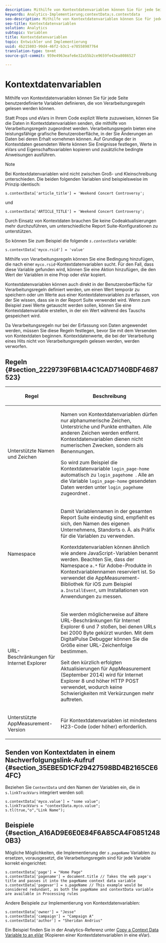```yaml
---
description: Mithilfe von Kontextdatenvariablen können Sie für jede Seite benutzerdefinierte Variablen definieren, die von Verarbeitungsregeln gelesen werden können.
keywords: Analytics-Implementierung;contextData;s.contextdata
seo-description: Mithilfe von Kontextdatenvariablen können Sie für jede Seite benutzerdefinierte Variablen definieren, die von Verarbeitungsregeln gelesen werden können.
seo-title: Kontextdatenvariablen
solution: Analytics
subtopic: Variablen
title: Kontextdatenvariablen
topic: Entwickler und Implementierung
uuid: 4b215803-99d4-46f2-b3c1-e78558987764
translation-type: tm+mt
source-git-commit: 959e4963eafe6e32a55b2ce9659fe43ea8086527

---
```



# Kontextdatenvariablen

Mithilfe von Kontextdatenvariablen können Sie für jede Seite benutzerdefinierte Variablen definieren, die von Verarbeitungsregeln gelesen werden können.

Statt Props und eVars in Ihrem Code explizit Werte zuzuweisen, können Sie die Daten in Kontextdatenvariablen senden, die mithilfe von Verarbeitungsregeln zugeordnet werden. Verarbeitungsregeln bieten eine leistungsfähige grafische Benutzeroberfläche, in der Sie Änderungen an Daten bei deren Erhalt vornehmen können. Auf Grundlage der in Kontextdaten gesendeten Werte können Sie Ereignisse festlegen, Werte in eVars und Eigenschaftsvariablen kopieren und zusätzliche bedingte Anweisungen ausführen.

>[!NOTE]
>
>Bei Kontextdatenvariablen wird nicht zwischen Groß- und Kleinschreibung unterschieden. Die beiden folgenden Variablen sind beispielsweise im Prinzip identisch:
>```
>s.contextData['article_title'] = 'Weekend Concert Controversy'; 
>```
>und
>```
>s.contextData['ARTICLE_TITLE'] = 'Weekend Concert Controversy';
>```

Durch Einsatz von Kontextdaten brauchen Sie keine Codeaktualisierungen mehr durchzuführen, um unterschiedliche Report Suite-Konfigurationen zu unterstützen.

So können Sie zum Beispiel die folgende *`s.contextData`* variable:

```
s.contextData['myco.rsid'] = 'value'
```

Mithilfe von Verarbeitungsregeln können Sie eine Bedingung hinzufügen, die nach einer `myco.rsid`-Kontextdatenvariablen sucht. Für den Fall, dass diese Variable gefunden wird, können Sie eine Aktion hinzufügen, die den Wert der Variablen in eine Prop oder eVar kopiert.

Kontextdatenvariablen können auch direkt in der Benutzeroberfläche für Verarbeitungsregeln definiert werden, um einen Wert temporär zu speichern oder um Werte aus einer Kontextdatenvariablen zu erfassen, von der Sie wissen, dass sie in der Report Suite verwendet wird. Wenn zum Beispiel zwei Werte getauscht werden sollen, können Sie eine Kontextdatenvariable erstellen, in der ein Wert während des Tauschs gespeichert wird.

Da Verarbeitungsregeln nur bei der Erfassung von Daten angewendet werden, müssen Sie diese Regeln festlegen, bevor Sie mit dem Versenden von Kontextdaten beginnen. Kontextdatenwerte, die bei der Verarbeitung eines Hits nicht von Verarbeitungsregeln gelesen werden, werden verworfen. 

## Regeln {#section_2229739F6B1A4C1CAD7140BDF4687523}

<table id="table_4433A32A952340699B189CAEAF158B06"> 
 <thead> 
  <tr> 
   <th colname="col1" class="entry"> <p>Regel </p> </th> 
   <th colname="col2" class="entry"> <p>Beschreibung </p> </th> 
  </tr> 
 </thead>
 <tbody> 
  <tr> 
   <td colname="col1"> <p>Unterstützte Namen und Zeichen </p> </td> 
   <td colname="col2"> <p>Namen von Kontextdatenvariablen dürfen nur alphanumerische Zeichen, Unterstriche und Punkte enthalten. Alle anderen Zeichen werden entfernt. Kontextdatenvariablen dienen nicht numerischen Zwecken, sondern als Benennungen. </p> <p>So wird zum Beispiel die Kontextdatenvariable <code>login_page-home</code> automatisch zu <code>login_pagehome </code>. Alle an die Variable <code>login_page-home</code> gesendeten Daten werden unter <code>login_pagehome</code> zugeordnet . </p> </td> 
  </tr> 
  <tr> 
   <td colname="col1"> <p>Namespace </p> </td> 
   <td colname="col2"> <p>Damit Variablennamen in der gesamten Report Suite eindeutig sind, empfiehlt es sich, den Namen des eigenen Unternehmens, Standorts o. Ä. als Präfix für die Variablen zu verwenden. </p> <p>Kontextdatenvariablen können ähnlich wie andere JavaScript-Variablen benannt werden. Beachten Sie, dass der Namespace <code>a.*</code> für Adobe-Produkte in Kontextvariablennamen reserviert ist. So verwendet die AppMeasurement-Bibliothek für iOS zum Beispiel <code>a.InstallEvent</code>, um Installationen von Anwendungen zu messen. </p> </td> 
  </tr> 
  <tr> 
   <td colname="col1"> <p>URL-Beschränkungen für Internet Explorer </p> </td> 
   <td colname="col2"> <p>Sie werden möglicherweise auf ältere URL-Beschränkungen für Internet Explorer 6 und 7 stoßen, bei denen URLs bei 2000 Byte gekürzt wurden. Mit dem <span class="keyword">DigitalPulse Debugger</span> können Sie die Größe einer URL-Zeichenfolge bestimmen. </p> <p>Seit den kürzlich erfolgten Aktualisierungen für AppMeasurement (September 2014) wird für Internet Explorer 8 und höher HTTP POST verwendet, wodurch keine Schwierigkeiten mit Verkürzungen mehr auftreten. </p> </td> 
  </tr> 
  <tr> 
   <td colname="col1"> <p>Unterstützte AppMeasurement-Version </p> </td> 
   <td colname="col2"> <p>Für Kontextdatenvariablen ist mindestens H23-Code (oder höher) erforderlich. </p> </td> 
  </tr> 
 </tbody> 
</table>

## Senden von Kontextdaten in einem Nachverfolgungslink-Aufruf {#section_35EBE5D1CF29427598BD4B2165CE64FC}

Beziehen Sie `ContextData` und den Namen der Variablen ein, die in `s.linkTrackVars` integriert werden soll:

```
s.contextData['myco.value'] = "some value"; 
s.linkTrackVars = "contextData.myco.value"; 
s.tl(true,"o","Link Name"); 
```

## Beispiele {#section_A16AD9E6E0E84F6A85CA4F08512480B3}

Mögliche Möglichkeiten, die Implementierung der *`s.pageName`* Variablen zu ersetzen, vorausgesetzt, die Verarbeitungsregeln sind für jede Variable korrekt eingerichtet:

```
s.contextData['page'] = "Home Page" 
s.contextData['pagename'] = document.title // Takes the web page's title and passes it into the pageName context data variable 
s.contextData['pagevar'] = s.pageName // This example would be considered redundant, as both the pageName and contextData variable are available in Processing rules
```

Andere Beispiele zur Implementierung von Kontextdatenvariablen:

```
s.contextData['owner'] = "Jesse" 
s.contextData['campaign'] = "Campaign A" 
s.contextData['author'] = "Sheridan Andrius"
```

Ein Beispiel finden Sie in der Analytics-Referenz unter [Copy a Context Data Variable to an eVar](https://marketing.adobe.com/resources/help/en_US/reference/processing_rules_copy_context_data.html) (Kopieren einer Kontextdatenvariablen in eine eVar).
